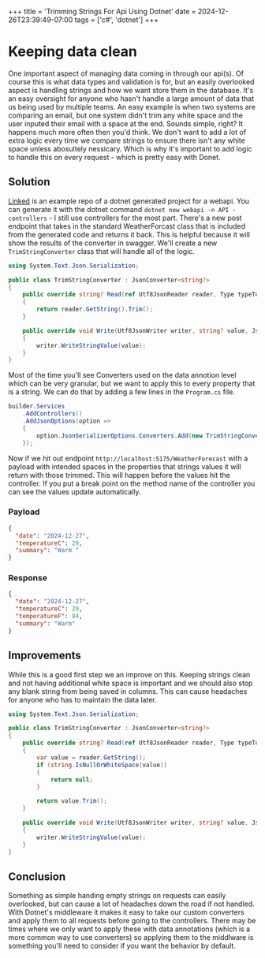 +++
title = 'Trimming Strings For Api Using Dotnet'
date = 2024-12-26T23:39:49-07:00
tags = ['c#', 'dotnet']
+++

# Keeping data clean

One important aspect of managing data coming in through our api(s). Of course this is what data types and validation is for, but an easily overlooked aspect is handling strings and how we want store them in the database.
It's an easy oversight for anyone who hasn't handle a large amount of data that us being used by multiple teams. An easy example is when two systems are comparing an email, but one system didn't trim any white space and the user inputed
their email with a space at the end. Sounds simple, right? It happens much more often then you'd think. We don't want to add a lot of extra logic every time we compare strings to ensure there isn't any white space unless abosultely nessicary.
Which is why it's important to add logic to handle this on every request - which is pretty easy with Donet.

## Solution

[Linked](https://github.com/andrewrady/dotnet-trim-strings) is an example repo of a dotnet generated project for a webapi. You can generate it with the dotnet command `dotnet new webapi -n API -controllers` - I still use controllers for the most part. There's a new post endpoint that takes in the standard WeatherForcast class that is included from the generated code and returns it back. 
This is helpful because it will show the results of the converter in swagger. We'll create a new `TrimStringConverter` class that will handle all of the logic.

```c#
using System.Text.Json.Serialization;

public class TrimStringConverter : JsonConverter<string?>
{
    public override string? Read(ref Utf8JsonReader reader, Type typeToConvert, JsonSerializerOptions options)
    {
        return reader.GetString().Trim();
    }

    public override void Write(Utf8JsonWriter writer, string? value, JsonSerializerOptions options)
    {
        writer.WriteStringValue(value);
    }
}
```

Most of the time you'll see Converters used on the data annotion level which can be very granular, but we want to apply this to every property that is a string. We can do that by adding a few lines in the `Program.cs` file.

```c#
builder.Services
    .AddControllers()
    .AddJsonOptions(option =>
    {
        option.JsonSerializerOptions.Converters.Add(new TrimStringConverter());
    });
```

Now if we hit out endpoint `http://localhost:5175/WeatherForecast` with a payload with intended spaces in the properties that strings values it will return with those trimmed. This will happen before the values hit the controller. If you put a break point on the method name of the controller you can see the values update automatically.

### Payload
```json
{
  "date": "2024-12-27",
  "temperatureC": 29,
  "summary": "Warm "
}
```

### Response
```json
{
  "date": "2024-12-27",
  "temperatureC": 29,
  "temperatureF": 84,
  "summary": "Warm"
}
````

## Improvements

While this is a good first step we an improve on this. Keeping strings clean and not having additional white space is important and we should also stop any blank string from being saved in columns. This can cause headaches for anyone who has to maintain the data later.

```c#
using System.Text.Json.Serialization;

public class TrimStringConverter : JsonConverter<string?>
{
    public override string? Read(ref Utf8JsonReader reader, Type typeToConvert, JsonSerializerOptions options)
    {
        var value = reader.GetString();
        if (string.IsNullOrWhiteSpace(value))
        {
            return null;
        }

        return value.Trim();
    }

    public override void Write(Utf8JsonWriter writer, string? value, JsonSerializerOptions options)
    {
        writer.WriteStringValue(value);
    }
}
```

## Conclusion

Something as simple handing empty strings on requests can easily overlooked, but can cause a lot of headaches down the road if not handled. With Dotnet's middleware it makes it easy to take our custom converters and apply them to all requests before going to the controllers.
There may be times where we only want to apply these with data annotations (which is a more common way to use converters) so applying them to the middlware is something you'll need to consider if you want the behavior by default.

